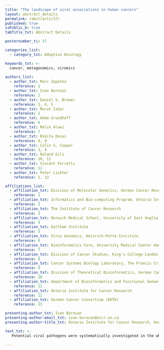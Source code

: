 ```yaml
---
title: "The landscape of viral associations in human cancers"
layout: abstract_details
permalink: /abstracts/37/
published: true
isPublic_b: true
tabTitle_txt: Abstract Details

posternumber_ti: 37

categories_list: 
  - category_txt: Adaptive Oncology

keywords_txt: >-
  cancer, metagenomics, viromics 
  
authors_list:
  - author_txt: Marc Zapatka
    reference: 1
  - author_txt: Ivan Borozan 
    reference: 2
  - author_txt: Daniel S. Brewer 
    reference: 3, 4, 5
  - author_txt: Murat Iskar 
    reference: 1
  - author_txt: Adam Grundhoff 
    reference: 6
  - author_txt: Malik Alawi 
    reference: 7
  - author_txt: Nikita Desai 
    reference: 8, 9
  - author_txt: Colin S. Cooper 
    reference: 3, 4
  - author_txt: Roland Eils 
    reference: 10, 11
  - author_txt: Vincent Ferretti
    reference: 12
  - author_txt: Peter Lichter 
    reference: 1, 13

affiliations_list:
  - affiliation_txt: Division of Molecular Genetics, German Cancer Research Center (DKFZ)
    reference: 1
  - affiliation_txt: Informatics and Bio-computing Program, Ontario Institute for Cancer Research
    reference: 2
  - affiliation_txt: The Institute of Cancer Research
    reference: 3
  - affiliation_txt: Norwich Medical School, University of East Anglia
    reference: 4
  - affiliation_txt: Earlham Institute
    reference: 5
  - affiliation_txt: Virus Genomics, Heinrich-Pette-Institute
    reference: 6
  - affiliation_txt: Bioinformatics Core, University Medical Center Hamburg-Eppendorf
    reference: 7
  - affiliation_txt: Division of Cancer Studies, King's College London
    reference: 8
  - affiliation_txt: Cancer Systems Biology Laboratory, The Francis Crick Institute
    reference: 9
  - affiliation_txt: Division of Theoretical Bioinformatics, German Cancer Research Center (DKFZ)
    reference: 10
  - affiliation_txt: Department of Bioinformatics and Functional Genomics, Institute of Pharmacy and Molecular Biotechnology, Heidelberg University and BioQuant Center
    reference: 11
  - affiliation_txt: Ontario Institute for Cancer Research
    reference: 12
  - affiliation_txt: German Cancer Consortium (DKTK)
    reference: 13

presenting-author_txt: Ivan Borozan
presenting-author-email_txt: ivan.borozan@oicr.on.ca
presenting-author-title_txt: Ontario Institute for Cancer Research, Genome Informatics, Scientific Associate

text_txt: >-
   Potential viral pathogens were systematically investigated in the whole-genome and transcriptome sequencing of 2384 donors across Pan-Cancer Analysis of Whole Genomes using a consensus approach integrating three independent pathogen detection pipelines. Viruses were detected in 485 genomic and 70 transcriptome data sets. Besides confirming the prevalence of known tumor associated viruses such as EBV, HBV and several HPV types, numerous novel features were discovered. A strong association was observed between HPV infection and the APOBEC mutational signatures, suggesting the role of impaired mechanism of antiviral cellular defense as a driving force in the development of cervical, bladder and head neck carcinoma. Viral integration into the host genome was observed for HBV, HPV16, HPV18 and AAV2. HBV integration was associated with a local increase in copy number variations. The recurrent viral integrations at the TERT promoter were coupled to high telomerase expression uncovering a further mechanism to activate this tumor driving process. Most importantly, our systematic analysis revealed a novel association between mastadenovirus and several tumor entities. In renal cancer, mastadenovirus presence was significantly exclusive with well-known driver mutations in kidney cancer and defined a patient subgroup with better survival. Independent from mastadenovirus presence, high levels of endogenous retrovirus ERV1 expression is linked to worse survival outcome in kidney cancer.

---
```

